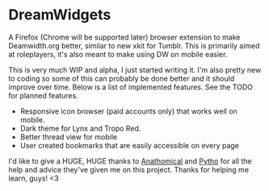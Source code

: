 # DreamWidgets
A Firefox (Chrome will be supported later) browser extension to make Deamwidth.org better, similar to new xkit for Tumblr. This is primarily aimed at roleplayers, it's also meant to make using DW on mobile easier.

This is very much WIP and alpha, I just started writing it. I'm also pretty new to coding so some of this can probably be done better and it should improve over time. Below is a list of implemented features. See the TODO for planned features.

- Responsive icon browser (paid accounts only) that works well on mobile.
- Dark theme for Lynx and Tropo Red.
- Better thread view for mobile
- User created bookmarks that are easily accessible on every page

I'd like to give a HUGE, HUGE thanks to [Anathomical](https://github.com/anathomical) and [Pytho](https://pytho.carrd.co/) for all the help and advice they've given me on this project. Thanks for helping me learn, guys! <3